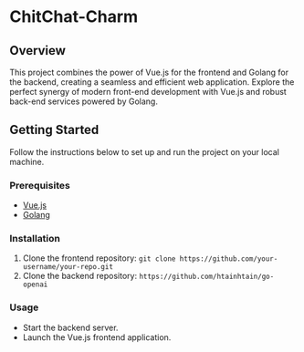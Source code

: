 # ChitChat-Charm

## Overview
This project combines the power of Vue.js for the frontend and Golang for the backend, creating a seamless and efficient web application. Explore the perfect synergy of modern front-end development with Vue.js and robust back-end services powered by Golang.

## Getting Started
Follow the instructions below to set up and run the project on your local machine.

### Prerequisites
- [Vue.js](https://vuejs.org/)
- [Golang](https://golang.org/)

### Installation
1. Clone the frontend repository: `git clone https://github.com/your-username/your-repo.git`
2. Clone the backend repository: `https://github.com/htainhtain/go-openai`

### Usage
- Start the backend server.
- Launch the Vue.js frontend application.
